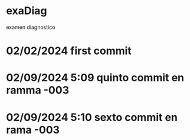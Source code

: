 # exaDiag
examen diagnostico
# 02/02/2024 first commit





# 02/09/2024 5:09 quinto commit en ramma -003
# 02/09/2024 5:10 sexto commit en rama -003

